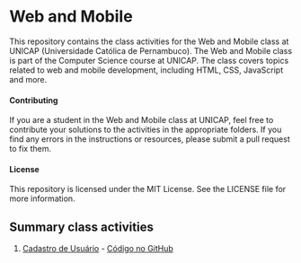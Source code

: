 # Web and Mobile
This repository contains the class activities for the Web and Mobile class at UNICAP (Universidade Católica de Pernambuco). The Web and Mobile class is part of the Computer Science course at UNICAP. The class covers topics related to web and mobile development, including HTML, CSS, JavaScript and more.

#### Contributing
If you are a student in the Web and Mobile class at UNICAP, feel free to contribute your solutions to the activities in the appropriate folders. If you find any errors in the instructions or resources, please submit a pull request to fix them.

#### License
This repository is licensed under the MIT License. See the LICENSE file for more information.

## Summary class activities
1. [Cadastro de Usuário](https://user-registration-delta.vercel.app) - [Código no GitHub](https://github.com/gabrielle-1/programacao-web-e-mobile/tree/main/user-registration)


